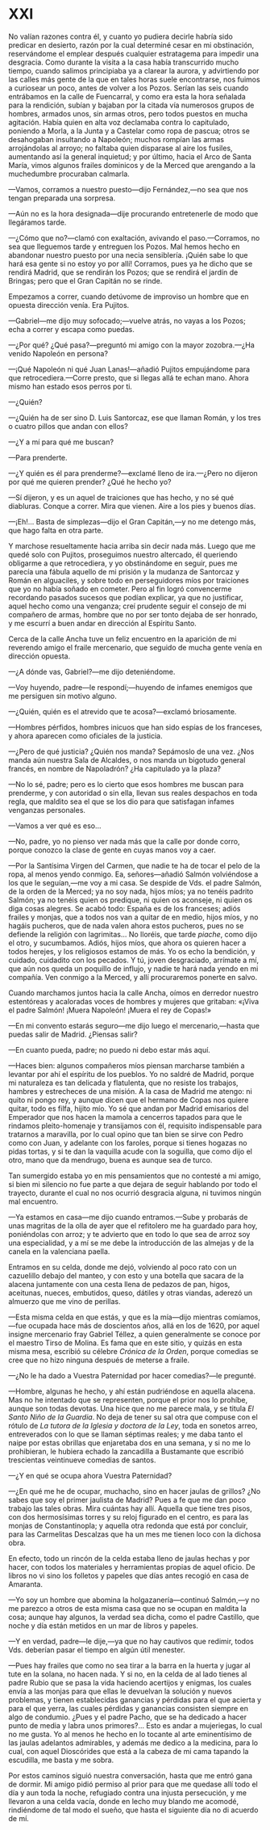 # XXI

No valían razones contra él, y cuanto yo pudiera decirle habría sido predicar
en desierto, razón por la cual determiné cesar en mi obstinación, reservándome
el emplear después cualquier estratagema para impedir una desgracia. Como
durante la visita a la casa había transcurrido mucho tiempo, cuando salimos
principiaba ya a clarear la aurora, y advirtiendo por las calles más gente de
la que en tales horas suele encontrarse, nos fuimos a curiosear un poco, antes
de volver a los Pozos. Serían las seis cuando entrábamos en la calle de
Fuencarral, y como era esta la hora señalada para la rendición, subían
y bajaban por la citada vía numerosos grupos de hombres, armados unos, sin
armas otros, pero todos puestos en mucha agitación. Había quien en alta voz
declamaba contra lo capitulado, poniendo a Morla, a la Junta y a Castelar como
ropa de pascua; otros se desahogaban insultando a Napoleón; muchos rompían las
armas arrojándolas al arroyo; no faltaba quien disparase al aire los fusiles,
aumentando así la general inquietud; y por último, hacia el Arco de Santa
María, vimos algunos frailes dominicos y de la Merced que arengando a la
muchedumbre procuraban calmarla.

—Vamos, corramos a nuestro puesto—dijo Fernández,—no sea que nos tengan
preparada una sorpresa.

—Aún no es la hora designada—dije procurando entretenerle de modo que
llegáramos tarde.

—¿Cómo que no?—clamó con exaltación, avivando el paso.—Corramos, no sea que
lleguemos tarde y entreguen los Pozos. Mal hemos hecho en abandonar nuestro
puesto por una necia sensiblería. ¡Quién sabe lo que hará esa gente si no estoy
yo por allí! Corramos, pues ya he dicho que se rendirá Madrid, que se rendirán
los Pozos; que se rendirá el jardín de Bringas; pero que el Gran Capitán no se
rinde.

Empezamos a correr, cuando detúvome de improviso un hombre que en opuesta
dirección venía. Era Pujitos.

—Gabriel—me dijo muy sofocado;—vuelve atrás, no vayas a los Pozos; echa
a correr y escapa como puedas.

—¿Por qué? ¿Qué pasa?—preguntó mi amigo con la mayor zozobra.—¿Ha venido
Napoleón en persona?

—¡Qué Napoleón ni qué Juan Lanas!—añadió Pujitos empujándome para que
retrocediera.—Corre presto, que si llegas allá te echan mano. Ahora mismo han
estado esos perros por ti.

—¿Quién?

—¿Quién ha de ser sino D. Luis Santorcaz, ese que llaman Román, y los tres
o cuatro pillos que andan con ellos?

—¿Y a mí para qué me buscan?

—Para prenderte.

—¿Y quién es él para prenderme?—exclamé lleno de ira.—¿Pero no dijeron por
qué me quieren prender? ¿Qué he hecho yo?

—Sí dijeron, y es un aquel de traiciones que has hecho, y no sé qué diabluras.
Conque a correr. Mira que vienen. Aire a los pies y buenos días.

—¡Eh!... Basta de simplezas—dijo el Gran Capitán,—y no me detengo más, que
hago falta en otra parte.

Y marchose resueltamente hacia arriba sin decir nada más. Luego que me quedé
solo con Pujitos, proseguimos nuestro altercado, él queriendo obligarme a que
retrocediera, y yo obstinándome en seguir, pues me parecía una fábula aquello
de mi prisión y la mudanza de Santorcaz y Román en alguaciles, y sobre todo en
perseguidores míos por traiciones que yo no había soñado en cometer. Pero al
fin logró convencerme recordando pasados sucesos que podían explicar, ya que no
justificar, aquel hecho como una venganza; creí prudente seguir el consejo de
mi compañero de armas, hombre que no por ser tonto dejaba de ser honrado, y me
escurrí a buen andar en dirección al Espíritu Santo.

Cerca de la calle Ancha tuve un feliz encuentro en la aparición de mi reverendo
amigo el fraile mercenario, que seguido de mucha gente venía en dirección
opuesta.

—¿A dónde vas, Gabriel?—me dijo deteniéndome.

—Voy huyendo, padre—le respondí;—huyendo de infames enemigos que me persiguen
sin motivo alguno.

—¿Quién, quién es el atrevido que te acosa?—exclamó briosamente.

—Hombres pérfidos, hombres inicuos que han sido espías de los franceses,
y ahora aparecen como oficiales de la justicia.

—¿Pero de qué justicia? ¿Quién nos manda? Sepámoslo de una vez. ¿Nos manda aún
nuestra Sala de Alcaldes, o nos manda un bigotudo general francés, en nombre de
Napoladrón? ¿Ha capitulado ya la plaza?

—No lo sé, padre; pero es lo cierto que esos hombres me buscan para prenderme,
y con autoridad o sin ella, llevan sus reales despachos en toda regla, que
maldito sea el que se los dio para que satisfagan infames venganzas personales.

—Vamos a ver qué es eso...

—No, padre, yo no pienso ver nada más que la calle por donde corro,
porque conozco la clase de gente en cuyas manos voy a caer.

—Por la Santísima Virgen del Carmen, que nadie te ha de tocar el pelo de la
ropa, al menos yendo conmigo. Ea, señores—añadió Salmón volviéndose a los que
le seguían,—me voy a mi casa. Se despide de Vds. el padre Salmón, de la orden
de la Merced; ya no soy nada, hijos míos; ya no tenéis padrito Salmón; ya no
tenéis quien os predique, ni quien os aconseje, ni quien os diga cosas alegres.
Se acabó todo: España es de los franceses; adiós frailes y monjas, que a todos
nos van a quitar de en medio, hijos míos, y no hagáis pucheros, que de nada
valen ahora estos pucheros, pues no se defiende la religión con lagrimitas...
No lloréis, que tarde *piache*, como dijo el otro, y sucumbamos. Adiós, hijos
míos, que ahora os quieren hacer a todos herejes, y los religiosos estamos de
más. Yo os echo la bendición, y cuidado, cuidadito con los pecados. Y tú, joven
desgraciado, arrímate a mí, que aún nos queda un poquillo de influjo, y nadie
te hará nada yendo en mi compañía. Ven conmigo a la Merced, y allí procuraremos
ponerte en salvo.

Cuando marchamos juntos hacia la calle Ancha, oímos en derredor nuestro
estentóreas y acaloradas voces de hombres y mujeres que gritaban: «¡Viva el
padre Salmón! ¡Muera Napoleón! ¡Muera el rey de Copas!»

—En mi convento estarás seguro—me dijo luego el mercenario,—hasta que puedas
salir de Madrid. ¿Piensas salir?

—En cuanto pueda, padre; no puedo ni debo estar más aquí.

—Haces bien: algunos compañeros míos piensan marcharse también a levantar por
ahí el espíritu de los pueblos. Yo no saldré de Madrid, porque mi naturaleza es
tan delicada y flatulenta, que no resiste los trabajos, hambres y estrecheces
de una misión. A la casa de Madrid me atengo: ni quito ni pongo rey, y aunque
dicen que el hermano de Copas nos quiere quitar, todo es filfa, hijito mío. Yo
sé que andan por Madrid emisarios del Emperador que nos hacen la mamola
a cencerros tapados para que le rindamos pleito-homenaje y transijamos con él,
requisito indispensable para tratarnos a maravilla, por lo cual opino que tan
bien se sirve con Pedro como con Juan, y adelante con los faroles, porque si
tienes hogazas no pidas tortas, y si te dan la vaquilla acude con la soguilla,
que como dijo el otro, mano que da mendrugo, buena es aunque sea de turco.

Tan sumergido estaba yo en mis pensamientos que no contesté a mi amigo, si bien
mi silencio no fue parte a que dejara de seguir hablando por todo el trayecto,
durante el cual no nos ocurrió desgracia alguna, ni tuvimos ningún mal
encuentro.

—Ya estamos en casa—me dijo cuando entramos.—Sube y probarás de unas magritas
de la olla de ayer que el refitolero me ha guardado para hoy, poniéndolas con
arroz; y te advierto que en todo lo que sea de arroz soy una especialidad,
y a mí se me debe la introducción de las almejas y de la canela en la
valenciana paella.

Entramos en su celda, donde me dejó, volviendo al poco rato con un cazuelillo
debajo del manteo, y con esto y una botella que sacara de la alacena juntamente
con una cesta llena de pedazos de pan, higos, aceitunas, nueces, embutidos,
queso, dátiles y otras viandas, aderezó un almuerzo que me vino de perillas.

—Esta misma celda en que estás, y que es la mía—dijo mientras comíamos,—fue
ocupada hace más de doscientos años, allá en los de 1620, por aquel insigne
mercenario fray Gabriel Téllez, a quien generalmente se conoce por el maestro
Tirso de Molina. Es fama que en este sitio, y quizás en esta misma mesa,
escribió su célebre *Crónica de la Orden*, porque comedias se cree que no hizo
ninguna después de meterse a fraile.

—¿No le ha dado a Vuestra Paternidad por hacer comedias?—le pregunté.

—Hombre, algunas he hecho, y ahí están pudriéndose en aquella alacena. Mas no
he intentado que se representen, porque el prior nos lo prohíbe, aunque son
todas devotas. Una hice que no me parece mala, y se titula *El Santo Niño de la
Guardia*. No deja de tener su sal otra que compuse con el rótulo de *La tutora
de la Iglesia y doctora de la Ley*, toda en sonetos arreo, entreverados con lo
que se llaman séptimas reales; y me daba tanto el naipe por estas obrillas que
enjaretaba dos en una semana, y si no me lo prohibieran, le hubiera echado la
zancadilla a Bustamante que escribió trescientas veintinueve comedias de
santos.

—¿Y en qué se ocupa ahora Vuestra Paternidad?

—¿En qué me he de ocupar, muchacho, sino en hacer jaulas de grillos? ¿No sabes
que soy el primer jaulista de Madrid? Pues a fe que me dan poco trabajo las
tales obras. Mira cuántas hay allí. Aquella que tiene tres pisos, con dos
hermosísimas torres y su reloj figurado en el centro, es para las monjas de
Constantinopla; y aquella otra redonda que está por concluir, para las
Carmelitas Descalzas que ha un mes me tienen loco con la dichosa obra.

En efecto, todo un rincón de la celda estaba lleno de jaulas hechas y por
hacer, con todos los materiales y herramientas propias de aquel oficio. De
libros no vi sino los folletos y papeles que días antes recogió en casa de
Amaranta.

—Yo soy un hombre que abomina la holgazanería—continuó Salmón,—y no me
parezco a otros de esta misma casa que no se ocupan en maldita la cosa; aunque
hay algunos, la verdad sea dicha, como el padre Castillo, que noche y día están
metidos en un mar de libros y papeles.

—Y en verdad, padre—le dije,—ya que no hay cautivos que redimir, todos Vds.
deberían pasar el tiempo en algún útil menester.

—Pues hay frailes que como no sea tirar a la barra en la huerta y jugar al tute
en la solana, no hacen nada. Y si no, en la celda de al lado tienes al padre
Rubio que se pasa la vida haciendo acertijos y enigmas, los cuales envía a las
monjas para que ellas le devuelvan la solución y nuevos problemas, y tienen
establecidas ganancias y pérdidas para el que acierta y para el que yerra, las
cuales pérdidas y ganancias consisten siempre en algo de condumio. ¿Pues y el
padre Pacho, que se ha dedicado a hacer punto de media y labra unos
primores?... Esto es andar a mujeriegas, lo cual no me gusta. Yo al menos he
hecho en lo tocante al arte eminentísimo de las jaulas adelantos admirables,
y además me dedico a la medicina, para lo cual, con aquel Dioscórides que está
a la cabeza de mi cama tapando la escudilla, me basta y me sobra.

Por estos caminos siguió nuestra conversación, hasta que me entró gana de
dormir. Mi amigo pidió permiso al prior para que me quedase allí todo el día
y aun toda la noche, refugiado contra una injusta persecución, y me llevaron
a una celda vacía, donde en lecho muy blando me acomodé, rindiéndome de tal
modo el sueño, que hasta el siguiente día no di acuerdo de mí.
